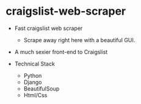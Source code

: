 # craigslist-web-scraper

* Fast craigslist web scraper
  * Scrape away right here with a beautiful GUI.
  
* A much sexier front-end to Craigslist

* Technical Stack
  * Python
  * Django
  * BeautifulSoup
  * Html/Css
